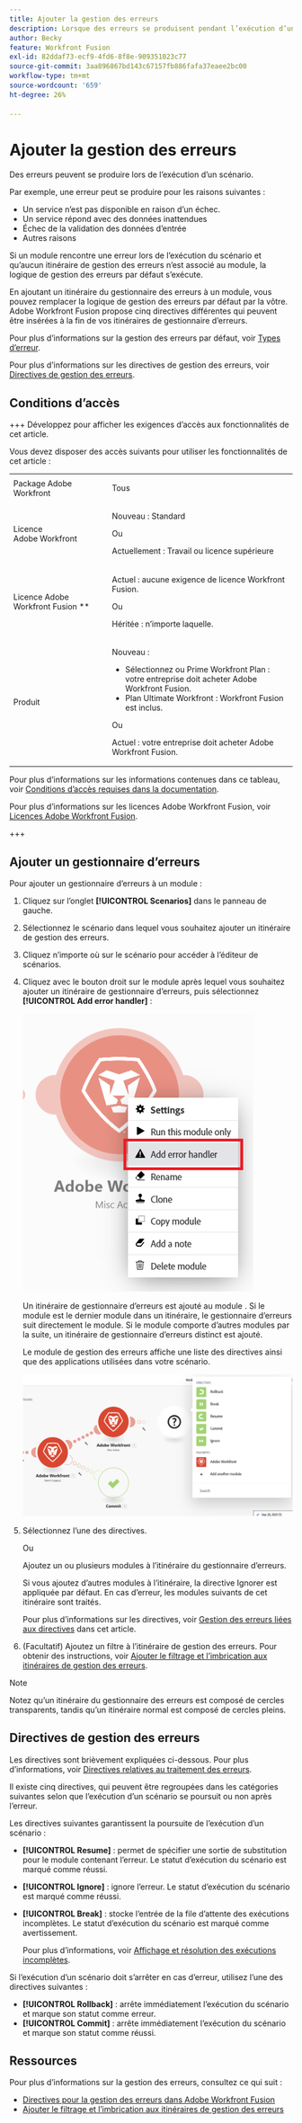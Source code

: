 ```yaml
---
title: Ajouter la gestion des erreurs
description: Lorsque des erreurs se produisent pendant l’exécution d’un scénario, c’est généralement parce qu’un service est indisponible en raison d’une défaillance, qu’un service répond avec des données inattendues ou que la validation des données d’entrée échoue.
author: Becky
feature: Workfront Fusion
exl-id: 82ddaf73-ecf9-4fd6-8f8e-909351023c77
source-git-commit: 3aa896867bd143c67157fb886fafa37eaee2bc00
workflow-type: tm+mt
source-wordcount: '659'
ht-degree: 26%

---
```


# Ajouter la gestion des erreurs

Des erreurs peuvent se produire lors de l’exécution d’un scénario.

Par exemple, une erreur peut se produire pour les raisons suivantes :

* Un service n’est pas disponible en raison d’un échec.
* Un service répond avec des données inattendues
* Échec de la validation des données d’entrée
* Autres raisons

Si un module rencontre une erreur lors de l’exécution du scénario et qu’aucun itinéraire de gestion des erreurs n’est associé au module, la logique de gestion des erreurs par défaut s’exécute.

En ajoutant un itinéraire du gestionnaire des erreurs à un module, vous pouvez remplacer la logique de gestion des erreurs par défaut par la vôtre. Adobe Workfront Fusion propose cinq directives différentes qui peuvent être insérées à la fin de vos itinéraires de gestionnaire d’erreurs.

Pour plus d’informations sur la gestion des erreurs par défaut, voir [Types d’erreur](/help/workfront-fusion/references/errors/error-processing.md).

Pour plus d’informations sur les directives de gestion des erreurs, voir [Directives de gestion des erreurs](/help/workfront-fusion/references/errors/directives-for-error-handling.md).

## Conditions d’accès

+++ Développez pour afficher les exigences d’accès aux fonctionnalités de cet article.

Vous devez disposer des accès suivants pour utiliser les fonctionnalités de cet article :

<table style="table-layout:auto">
 <col> 
 <col> 
 <tbody> 
  <tr> 
   <td role="rowheader">Package Adobe Workfront 
   <td> <p>Tous</p> </td> 
  </tr> 
  <tr data-mc-conditions=""> 
   <td role="rowheader">Licence Adobe Workfront</td> 
   <td> <p>Nouveau : Standard</p><p>Ou</p><p>Actuellement : Travail ou licence supérieure</p> </td> 
  </tr> 
  <tr> 
   <td role="rowheader">Licence Adobe Workfront Fusion **</td> 
   <td>
   <p>Actuel : aucune exigence de licence Workfront Fusion.</p>
   <p>Ou</p>
   <p>Héritée : n’importe laquelle. </p>
   </td> 
  </tr> 
  <tr> 
   <td role="rowheader">Produit</td> 
   <td>
   <p>Nouveau :</p> <ul><li>Sélectionnez ou Prime Workfront Plan : votre entreprise doit acheter Adobe Workfront Fusion.</li><li>Plan Ultimate Workfront : Workfront Fusion est inclus.</li></ul>
   <p>Ou</p>
   <p>Actuel : votre entreprise doit acheter Adobe Workfront Fusion.</p>
   </td> 
  </tr>
 </tbody> 
</table>

Pour plus d’informations sur les informations contenues dans ce tableau, voir [Conditions d’accès requises dans la documentation](/help/workfront-fusion/references/licenses-and-roles/access-level-requirements-in-documentation.md).

Pour plus d’informations sur les licences Adobe Workfront Fusion, voir [Licences Adobe Workfront Fusion](/help/workfront-fusion/set-up-and-manage-workfront-fusion/licensing-operations-overview/license-automation-vs-integration.md).

+++

## Ajouter un gestionnaire d’erreurs

Pour ajouter un gestionnaire d’erreurs à un module :

1. Cliquez sur l’onglet **[!UICONTROL Scenarios]** dans le panneau de gauche.
1. Sélectionnez le scénario dans lequel vous souhaitez ajouter un itinéraire de gestion des erreurs.
1. Cliquez n’importe où sur le scénario pour accéder à l’éditeur de scénarios.
1. Cliquez avec le bouton droit sur le module après lequel vous souhaitez ajouter un itinéraire de gestionnaire d’erreurs, puis sélectionnez **[!UICONTROL Add error handler]** :

   ![Itinéraire du gestionnaire d’erreurs](assets/error-handler-route.png)

   Un itinéraire de gestionnaire d’erreurs est ajouté au module . Si le module est le dernier module dans un itinéraire, le gestionnaire d’erreurs suit directement le module. Si le module comporte d’autres modules par la suite, un itinéraire de gestionnaire d’erreurs distinct est ajouté.

   Le module de gestion des erreurs affiche une liste des directives ainsi que des applications utilisées dans votre scénario.

   ![Itinéraire d’erreur](assets/error-route.png)

1. Sélectionnez l’une des directives.

   Ou

   Ajoutez un ou plusieurs modules à l’itinéraire du gestionnaire d’erreurs.

   Si vous ajoutez d’autres modules à l’itinéraire, la directive Ignorer est appliquée par défaut. En cas d’erreur, les modules suivants de cet itinéraire sont traités.

   Pour plus d’informations sur les directives, voir [Gestion des erreurs liées aux directives](#error-handling-directives) dans cet article.

1. (Facultatif) Ajoutez un filtre à l’itinéraire de gestion des erreurs. Pour obtenir des instructions, voir [Ajouter le filtrage et l’imbrication aux itinéraires de gestion des erreurs](/help/workfront-fusion/create-scenarios/config-error-handling/advanced-error-handling.md).

>[!NOTE]
>
>Notez qu’un itinéraire du gestionnaire des erreurs est composé de cercles transparents, tandis qu’un itinéraire normal est composé de cercles pleins.

## Directives de gestion des erreurs

Les directives sont brièvement expliquées ci-dessous. Pour plus d’informations, voir [Directives relatives au traitement des erreurs](/help/workfront-fusion/references/errors/directives-for-error-handling.md).

Il existe cinq directives, qui peuvent être regroupées dans les catégories suivantes selon que l’exécution d’un scénario se poursuit ou non après l’erreur.

Les directives suivantes garantissent la poursuite de l’exécution d’un scénario :

* **[!UICONTROL Resume]** : permet de spécifier une sortie de substitution pour le module contenant l’erreur. Le statut d’exécution du scénario est marqué comme réussi.
* **[!UICONTROL Ignore]** : ignore l’erreur. Le statut d’exécution du scénario est marqué comme réussi.
* **[!UICONTROL Break]** : stocke l’entrée de la file d’attente des exécutions incomplètes. Le statut d’exécution du scénario est marqué comme avertissement.

  Pour plus d’informations, voir [Affichage et résolution des exécutions incomplètes](/help/workfront-fusion/manage-scenarios/view-and-resolve-incomplete-executions.md).

Si l’exécution d’un scénario doit s’arrêter en cas d’erreur, utilisez l’une des directives suivantes :

* **[!UICONTROL Rollback]** : arrête immédiatement l’exécution du scénario et marque son statut comme erreur.
* **[!UICONTROL Commit]** : arrête immédiatement l’exécution du scénario et marque son statut comme réussi.

## Ressources

Pour plus d’informations sur la gestion des erreurs, consultez ce qui suit :

* [Directives pour la gestion des erreurs dans Adobe Workfront Fusion](/help/workfront-fusion/references/errors/directives-for-error-handling.md)
* [Ajouter le filtrage et l’imbrication aux itinéraires de gestion des erreurs](/help/workfront-fusion/create-scenarios/config-error-handling/advanced-error-handling.md)

